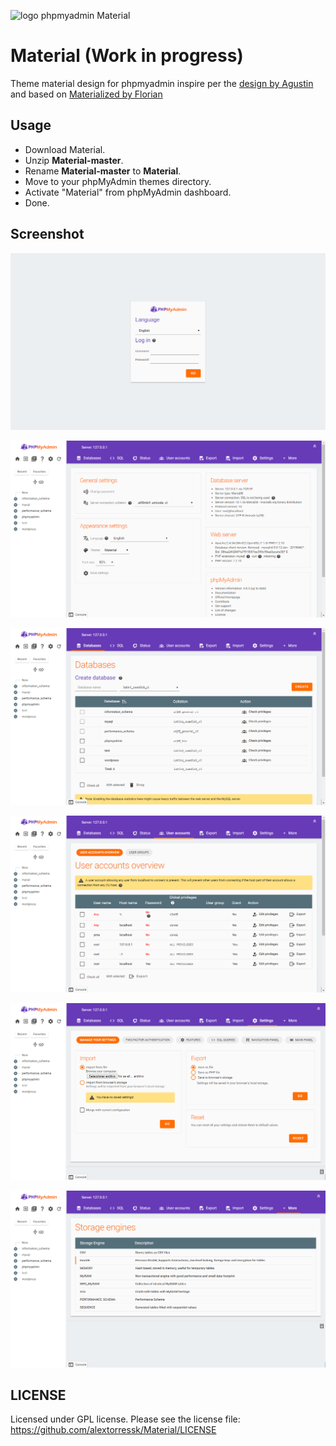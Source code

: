 ![logo phpmyadmin Material](https://github.com/alextorressk/PMA-Material/blob/master/img/logo_left.png "Logo phpmyadmin Material")

# Material (Work in progress)
Theme material design for phpmyadmin inspire per the [design by Agustin](http://www.materialup.com/posts/phpmyadmin-material-design) and based on [Materialized by Florian](https://github.com/foxdog05000/materialized)

## Usage

* Download Material.
* Unzip **Material-master**.
* Rename **Material-master** to **Material**.
* Move to your phpMyAdmin themes directory.
* Activate "Material" from phpMyAdmin dashboard.
* Done.

## Screenshot

![Material Login](screen1.png)

![Material Home](screen2.png)

![Material Databases](screen3.png)

![Material User Accounts](screen4.png)

![Material Settings](screen5.png)

![Material Engines](screen6.png)

## LICENSE

Licensed under GPL license. Please see the license file: https://github.com/alextorressk/Material/LICENSE
